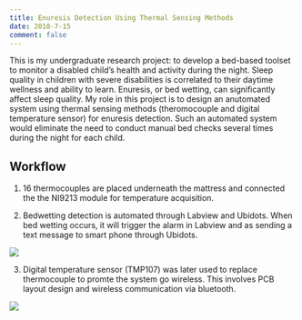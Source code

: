 ```yaml
---
title: Enuresis Detection Using Thermal Sensing Methods
date: 2018-7-15
comment: false
---
```

This is my undergraduate research project: to develop a bed-based toolset to monitor a disabled child’s health and activity during the night. Sleep quality in children with severe disabilities is correlated to their daytime wellness and ability to learn. Enuresis, or bed wetting, can significantly affect sleep quality. My role in this project is to design an anutomated system using thermal sensing methods (theromocouple and digital temperature sensor) for enuresis detection. Such an automated system would eliminate the need to conduct manual bed checks several times during the night for each child. 


## Workflow 
1. 16 thermocouples are placed underneath the mattress and connected the the NI9213 module for temperature acquisition. 

2. Bedwetting detection is automated through Labview and Ubidots. When bed wetting occurs, it will trigger the alarm in Labview and as sending a text message to smart phone through Ubidots.
<img src="https://github.com/shangxwang/shangxwang.github.io/blob/master/github/scattervariance.png?raw=true"/>

3. Digital temperature sensor (TMP107) was later used to replace thermocouple to promte the system go wireless. This involves PCB layout design and wireless communication via bluetooth.
<img src="https://github.com/shangxwang/shangxwang.github.io/blob/master/github/TMP107.png?raw=true"/>



